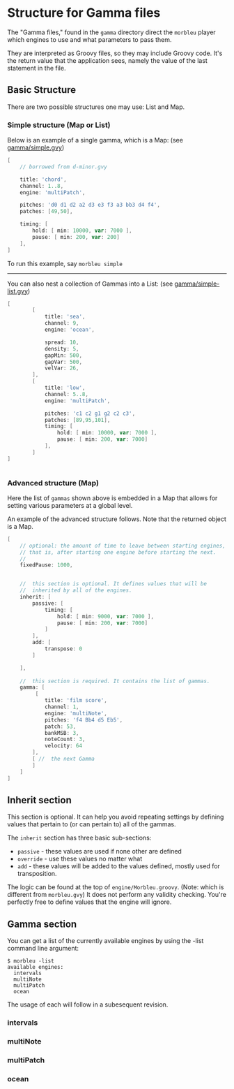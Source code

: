 
# Structure for Gamma files 

The "Gamma files," found in the `gamma` directory 
direct the `morbleu` player which engines to use and 
what parameters to pass them.

They are interpreted as Groovy files, so they may include Groovy code. 
It's the return value that the application sees, namely the value of the 
last statement in the file. 

## Basic Structure

There are two possible structures one may use: List and Map.

### Simple structure (Map or List) 

Below  is an example of a single gamma, which is a Map:
(see [gamma/simple.gvy](gamma/simple.gvy))
```groovy
[
    // borrowed from d-minor.gvy

    title: 'chord',
    channel: 1..8,
    engine: 'multiPatch',

    pitches: 'd0 d1 d2 a2 d3 e3 f3 a3 bb3 d4 f4',
    patches: [49,50],

    timing: [
        hold: [ min: 10000, var: 7000 ],
        pause: [ min: 200, var: 200]
    ],
]
```
To run this example, say `morbleu simple`

---
You can also nest a collection of Gammas into a List:
(see [gamma/simple-list.gvy](gamma/simple-list.gvy))

```groovy
[
        [
            title: 'sea',
            channel: 9,
            engine: 'ocean',

            spread: 10,
            density: 5,
            gapMin: 500,
            gapVar: 500,
            velVar: 26,
        ],
        [
            title: 'low',
            channel: 5..8,
            engine: 'multiPatch',

            pitches: 'c1 c2 g1 g2 c2 c3',
            patches: [89,95,101],
            timing: [
                hold: [ min: 10000, var: 7000 ],
                pause: [ min: 200, var: 7000]
            ],
        ]
]



```

### Advanced structure (Map)

Here the list of `gammas` shown above is embedded in a Map that 
allows for setting various parameters at a global level.

An example of the advanced structure follows. 
Note that the returned object is a Map.

```groovy
[
    // optional: the amount of time to leave between starting engines, 
    // that is, after starting one engine before starting the next.
    //
    fixedPause: 1000, 


    //  this section is optional. It defines values that will be 
    //  inherited by all of the engines.     
    inherit: [   
        passive: [
            timing: [
                hold: [ min: 9000, var: 7000 ],
                pause: [ min: 200, var: 7000]
            ]
        ],
        add: [
            transpose: 0
        ]

    ],
    
    //  this section is required. It contains the list of gammas. 
    gamma: [
         [
            title: 'film score',
            channel: 1,
            engine: 'multiNote',
            pitches: 'f4 Bb4 d5 Eb5',
            patch: 53,
            bankMSB: 3,
            noteCount: 3,
            velocity: 64
        ],
        [ //  the next Gamma 
        ]
    ]
]
```



## Inherit section

This section is optional. It can help you avoid repeating settings
by defining values that pertain to (or can pertain to) all of the gammas.

The `inherit` section has three basic sub-sections:
* `passive` - these values are used if none other are defined
* `override` - use these values no matter what
* `add` - these values will be added to the values defined, 
mostly used for transposition. 

The logic can be found at the top of `engine/Morbleu.groovy`. (Note: which is different from `morbleu.gvy`) It does not perform any validity checking. You're perfectly free to define values that the engine will ignore. 
 


## Gamma section 

You can get a list of the currently available engines by using the -list command line argument:

```
$ morbleu -list
available engines:
  intervals
  multiNote
  multiPatch
  ocean
```

The usage of each will follow in a subesequent revision. 

### intervals

### multiNote

### multiPatch

### ocean




 




